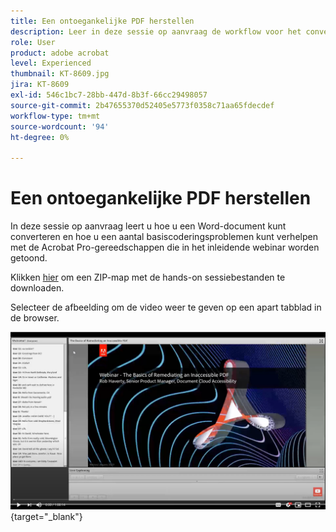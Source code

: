 ```yaml
---
title: Een ontoegankelijke PDF herstellen
description: Leer in deze sessie op aanvraag de workflow voor het converteren van een Word-document en het oplossen van enkele basiscoderingsproblemen met de Acrobat Pro-tools die in de inleiding van het webinar worden getoond
role: User
product: adobe acrobat
level: Experienced
thumbnail: KT-8609.jpg
jira: KT-8609
exl-id: 546c1bc7-28bb-447d-8b3f-66cc29498057
source-git-commit: 2b47655370d52405e5773f0358c71aa65fdecdef
workflow-type: tm+mt
source-wordcount: '94'
ht-degree: 0%

---
```


# Een ontoegankelijke PDF herstellen

In deze sessie op aanvraag leert u hoe u een Word-document kunt converteren en hoe u een aantal basiscoderingsproblemen kunt verhelpen met de Acrobat Pro-gereedschappen die in het inleidende webinar worden getoond.

Klikken [hier](../assets/accessibilitysession2.zip) om een ZIP-map met de hands-on sessiebestanden te downloaden.

Selecteer de afbeelding om de video weer te geven op een apart tabblad in de browser.

[![Video sessie 2](../assets/Accessibilitysession2_YT.png)](https://youtu.be/eT2IFNszNuk){target="_blank"}
